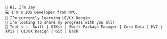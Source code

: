     👋 Hi, I’m Jay 
    💻 I’m a IOS Developer from NYC. 
    🌱 I’m currently learning UI/UX Desgin. 
    💞️ I’m looking to share my progress with you all!
    🧰 Tool's :  Swift | UIKit | Swift Package Manager | Core Data | MVC | APIs | UI/UX Design | Git | Bash 

